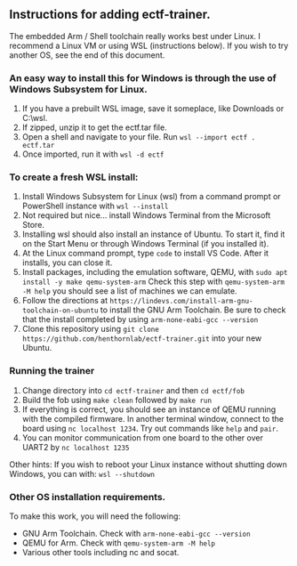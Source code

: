 ## Instructions for adding ectf-trainer.

The embedded Arm / Shell toolchain really works best under Linux. I recommend a Linux VM or using WSL (instructions below). If you wish to try another OS, see the end of this document.


### An easy way to install this for Windows is through the use of Windows Subsystem for Linux. 
1. If you have a prebuilt WSL image, save it someplace, like Downloads or C:\wsl.
2. If zipped, unzip it to get the ectf.tar file.
3. Open a shell and navigate to your file. Run ```wsl --import ectf . ectf.tar```
4. Once imported, run it with ```wsl -d ectf```

### To create a fresh WSL install:
1. Install Windows Subsystem for Linux (wsl) from a command prompt or PowerShell instance with ```wsl --install``` 
2. Not required but nice... install Windows Terminal from the Microsoft Store.
3. Installing wsl should also install an instance of Ubuntu. To start it, find it on the Start Menu or through Windows Terminal (if you installed it).
4. At the Linux command prompt, type ```code``` to install VS Code. After it installs, you can close it.
5. Install packages, including the emulation software, QEMU, with ```sudo apt install -y make qemu-system-arm```   Check this step with ```qemu-system-arm -M help``` you should see a list of machines we can emulate.
6. Follow the directions at ```https://lindevs.com/install-arm-gnu-toolchain-on-ubuntu``` to install the GNU Arm Toolchain. Be sure to check that the install completed by using ```arm-none-eabi-gcc --version```
7. Clone this repository using ```git clone https://github.com/henthornlab/ectf-trainer.git``` into your new Ubuntu.

### Running the trainer
1. Change directory into ```cd ectf-trainer``` and then ```cd ectf/fob```
2. Build the fob using ```make clean``` followed by ```make run```
3. If everything is correct, you should see an instance of QEMU running with the compiled firmware. In another terminal window, connect to the board using ```nc localhost 1234```. Try out commands like ```help``` and ```pair```.
4. You can monitor communication from one board to the other over UART2 by ```nc localhost 1235``` 

Other hints:
If you wish to reboot your Linux instance without shutting down Windows, you can with:
```wsl --shutdown```

### Other OS installation requirements.

To make this work, you will need the following:
* GNU Arm Toolchain. Check with ```arm-none-eabi-gcc --version```
* QEMU for Arm. Check with ```qemu-system-arm -M help```
* Various other tools including nc and socat.

